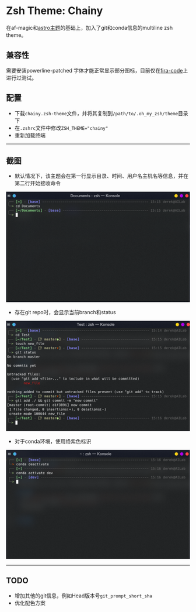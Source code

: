 # Zsh Theme: Chainy
在af-magic和[astro主题](https://github.com/iplaces/astro-zsh-theme)的基础上，加入了git和conda信息的multiline zsh theme。

## 兼容性
需要安装powerline-patched 字体才能正常显示部分图标，目前仅在[fira-code](https://github.com/tonsky/FiraCode)上进行过测试。

## 配置
+ 下载`chainy.zsh-theme`文件，并将其复制到`/path/to/.oh_my_zsh/theme`目录下
+ 在`.zshrc`文件中修改`ZSH_THEME="chainy"`
+ 重新加载终端

---
## 截图
+ 默认情况下，该主题会在第一行显示目录、时间、用户名主机名等信息，并在第二行开始接收命令
  
![](./img/1.png)

+ 存在git repo时，会显示当前branch和status

![](./img/2.png)

+ 对于conda环境，使用绛紫色标识

![](./img/3.png)

---
## TODO
+ 增加其他的git信息，例如Head版本号`git_prompt_short_sha`
+ 优化配色方案
